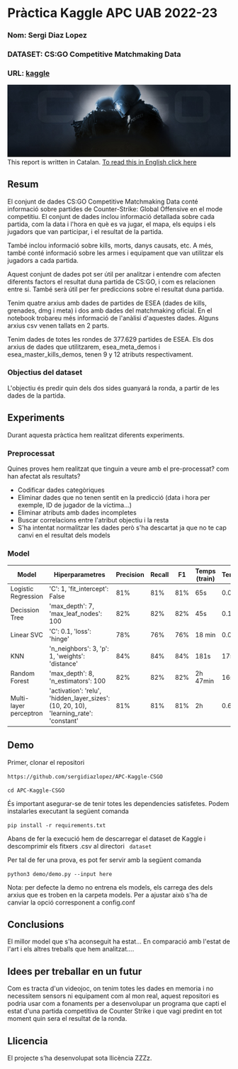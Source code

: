 # Pràctica Kaggle APC UAB 2022-23
### Nom: Sergi Diaz Lopez
### DATASET: CS:GO Competitive Matchmaking Data
### URL: [kaggle](https://www.kaggle.com/datasets/skihikingkevin/csgo-matchmaking-damage)

![Counter Strike presentation image](images/library_hero.jpg)
This report is written in Catalan. [To read this in English click here](README_EN.md)
## Resum

El conjunt de dades CS:GO Competitive Matchmaking Data conté informació sobre partides de Counter-Strike: Global Offensive en el mode competitiu. El conjunt de dades inclou informació detallada sobre cada partida, com la data i l'hora en què es va jugar, el mapa, els equips i els jugadors que van participar, i el resultat de la partida.

També inclou informació sobre kills, morts, danys causats, etc. A més, també conté informació sobre les armes i equipament que van utilitzar els jugadors a cada partida.

Aquest conjunt de dades pot ser útil per analitzar i entendre com afecten diferents factors el resultat duna partida de CS:GO, i com es relacionen entre si. També serà útil per fer prediccions sobre el resultat duna partida.

Tenim quatre arxius amb dades de partides de ESEA (dades de kills, grenades, dmg i meta) i dos amb dades del matchmaking oficial. En el notebook trobareu més informació de l'anàlisi d'aquestes dades. Alguns arxius csv venen tallats en 2 parts.

Tenim dades de totes les rondes de 377.629 partides de ESEA. Els dos arxius de dades que utilitzarem, esea_meta_demos i esea_master_kills_demos, tenen 9 y 12 atributs respectivament.
### Objectius del dataset
L'objectiu és predir quin dels dos sides guanyará la ronda, a partir de les dades de la partida.
## Experiments
Durant aquesta pràctica hem realitzat diferents experiments.
### Preprocessat
Quines proves hem realitzat que tinguin a veure amb el pre-processat? com han afectat als resultats?

* Codificar dades categòriques
* Eliminar dades que no tenen sentit en la predicció (data i hora per exemple, ID de jugador de la víctima...)
* Eliminar atributs amb dades incompletes
* Buscar correlacions entre l'atribut objectiu i la resta
* S'ha intentat normalitzar les dades però s'ha descartat ja que no te cap canvi en el resultat dels models
### Model


| Model | Hiperparametres | Precision | Recall | F1 | Temps (train) | Temps(pred.)
| -- | -- | -- | -- | -- | -- | -- |
| Logistic Regression | 'C': 1, 'fit_intercept': False | 81% | 81% | 81% | 65s | 0.05s
| Decission Tree | 'max_depth': 7, 'max_leaf_nodes': 100 | 82% | 82% | 82% | 45s | 0.15s
| Linear SVC | 'C': 0.1, 'loss': 'hinge' | 78% | 76% | 76% | 18 min | 0.05s
| KNN |'n_neighbors': 3, 'p': 1, 'weights': 'distance'| 84%| 84%| 84% | 181s |17s|
| Random Forest | 'max_depth': 8, 'n_estimators': 100 | 82% | 82% | 82% | 2h 47min | 16s|
| Multi-layer perceptron | 'activation': 'relu', 'hidden_layer_sizes': (10, 20, 10), 'learning_rate': 'constant' | 81% | 81% | 81% | 2h | 0.6s

## Demo
Primer, clonar el repositori

``` https://github.com/sergidiazlopez/APC-Kaggle-CSGO ```

``` cd APC-Kaggle-CSGO ```

És important asegurar-se de tenir totes les dependencies satisfetes. Podem instalarles executant la següent comanda

``` pip install -r requirements.txt ```

Abans de fer la execució hem de descarregar el dataset de Kaggle i descomprimir els fitxers .csv al directori ``` dataset```

Per tal de fer una prova, es pot fer servir amb la següent comanda

``` python3 demo/demo.py --input here ```

Nota: per defecte la demo no entrena els models, els carrega des dels arxius que es troben en la carpeta models. Per a ajustar això s'ha de canviar la opció corresponent a config.conf
## Conclusions
El millor model que s'ha aconseguit ha estat...
En comparació amb l'estat de l'art i els altres treballs que hem analitzat....
## Idees per treballar en un futur
Com es tracta d'un videojoc, on tenim totes les dades en memoria i no necessitem sensors ni equipament com al mon real, aquest repositori es podria usar com a fonaments per a desenvolupar un programa que capti el estat d'una partida competitiva de Counter Strike i que vagi predint en tot moment quin sera el resultat de la ronda.
## Llicencia
El projecte s’ha desenvolupat sota llicència ZZZz.
